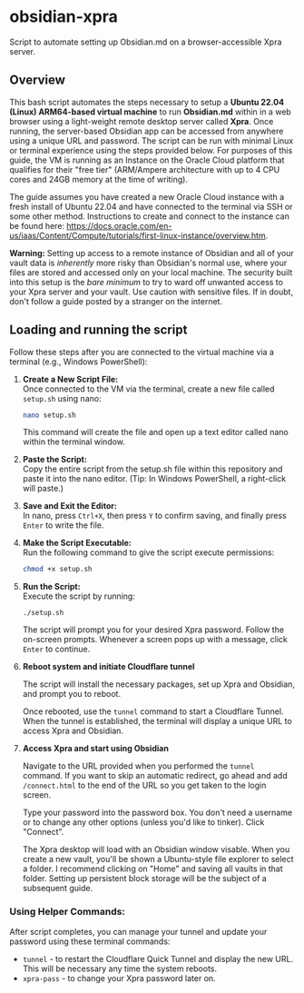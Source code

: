 # obsidian-xpra
Script to automate setting up Obsidian.md on a browser-accessible Xpra server.

## Overview
This bash script automates the steps necessary to setup a **Ubuntu 22.04 (Linux) ARM64-based virtual machine** to run **Obsidian.md** within in a web browser using a light-weight remote desktop server called **Xpra**. Once running, the server-based Obsidian app can be accessed from anywhere using a unique URL and password. The script can be run with minimal Linux or terminal experience using the steps provided below. For purposes of this guide, the VM is running as an Instance on the Oracle Cloud platform that qualifies for their "free tier" (ARM/Ampere architecture with up to 4 CPU cores and 24GB memory at the time of writing).

The guide assumes you have created a new Oracle Cloud instance with a fresh install of Ubuntu 22.04 and have connected to the terminal via SSH or some other method. Instructions to create and connect to the instance can be found here: https://docs.oracle.com/en-us/iaas/Content/Compute/tutorials/first-linux-instance/overview.htm. 

**Warning:** Setting up access to a remote instance of Obsidian and all of your vault data is *inherently* more risky than Obsidian's normal use, where your files are stored and accessed only on your local machine. The security built into this setup is the *bare minimum* to try to ward off unwanted access to your Xpra server and your vault. Use caution with sensitive files. If in doubt, don't follow a guide posted by a stranger on the internet.

## Loading and running the script

Follow these steps after you are connected to the virtual machine via a terminal (e.g., Windows PowerShell):

1. **Create a New Script File:**  
    Once connected to the VM via the terminal, create a new file called `setup.sh` using nano:

    ```bash
    nano setup.sh
    ```
    This command will create the file and open up a text editor called nano within the terminal window.

2. **Paste the Script:**  
    Copy the entire script from the setup.sh file within this repository and paste it into the nano editor. (Tip: In Windows PowerShell, a right-click will paste.)
    
3. **Save and Exit the Editor:**  
    In nano, press `Ctrl+X`, then press `Y` to confirm saving, and finally press `Enter` to write the file.
    
4. **Make the Script Executable:**  
    Run the following command to give the script execute permissions:

    ```bash
    chmod +x setup.sh
    ```
    
5. **Run the Script:**  
    Execute the script by running:
    
    ```
    ./setup.sh
    ```

    The script will prompt you for your desired Xpra password. Follow the on-screen prompts. Whenever a screen pops up with a message, click `Enter` to continue.

6. **Reboot system and initiate Cloudflare tunnel**

    The script will install the necessary packages, set up Xpra and Obsidian, and prompt you to reboot.

    Once rebooted, use the `tunnel` command to start a Cloudflare Tunnel. When the tunnel is established, the terminal will display a unique URL to access Xpra and Obsidian.

7. **Access Xpra and start using Obsidian**

    Navigate to the URL provided when you performed the `tunnel` command. If you want to skip an automatic redirect, go ahead and add `/connect.html` to the end of the URL so you get taken to the login screen.

    Type your password into the password box. You don't need a username or to change any other options (unless you'd like to tinker). Click "Connect".

    The Xpra desktop will load with an Obsidian window visable. When you create a new vault, you'll be shown a Ubuntu-style file explorer to select a folder. I recommend clicking on "Home" and saving all vaults in that folder. Setting up persistent block storage will be the subject of a subsequent guide.
    
### Using Helper Commands: 
After script completes, you can manage your tunnel and update your password using these terminal commands:
    
- `tunnel` - to restart the Cloudflare Quick Tunnel and display the new URL. This will be necessary any time the system reboots.
- `xpra-pass` - to change your Xpra password later on.

